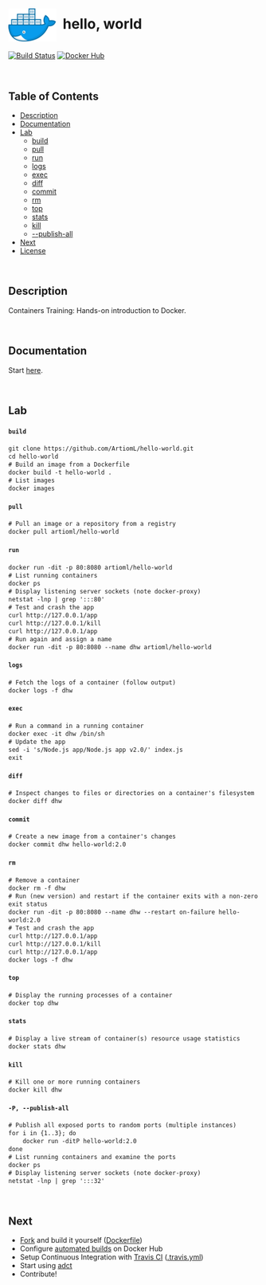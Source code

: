 # <img align="center" src="img/docker.svg" width="96">&nbsp;&nbsp;hello, world

[![Build Status](https://travis-ci.org/ArtiomL/hello-world.svg?branch=master)](https://travis-ci.org/ArtiomL/hello-world)
[![Docker Hub](https://img.shields.io/docker/pulls/artioml/hello-world.svg)](https://hub.docker.com/r/artioml/hello-world/)

&nbsp;&nbsp;

## Table of Contents
- [Description](#description)
- [Documentation](#documentation)
- [Lab](#lab)
	- [build](#build)
	- [pull](#pull)
	- [run](#run)
	- [logs](#logs)
	- [exec](#exec)
	- [diff](#diff)
	- [commit](#commit)
	- [rm](#rm)
	- [top](#top)
	- [stats](#stats)
	- [kill](#kill)
	- [--publish-all](#-p---publish-all)
- [Next](#next)
- [License](LICENSE)


&nbsp;&nbsp;

## Description

Containers Training: Hands-on introduction to Docker.

&nbsp;&nbsp;

## Documentation

Start [here](https://github.com/wsargent/docker-cheat-sheet).

&nbsp;&nbsp;

## Lab

#### `build`
```shell
git clone https://github.com/ArtiomL/hello-world.git
cd hello-world
# Build an image from a Dockerfile
docker build -t hello-world .
# List images
docker images
```

#### `pull`
```shell
# Pull an image or a repository from a registry
docker pull artioml/hello-world
```

#### `run`
```shell
docker run -dit -p 80:8080 artioml/hello-world
# List running containers
docker ps
# Display listening server sockets (note docker-proxy)
netstat -lnp | grep ':::80'
# Test and crash the app
curl http://127.0.0.1/app
curl http://127.0.0.1/kill
curl http://127.0.0.1/app
# Run again and assign a name
docker run -dit -p 80:8080 --name dhw artioml/hello-world
```

#### `logs`
```shell
# Fetch the logs of a container (follow output)
docker logs -f dhw
```

#### `exec`
```shell
# Run a command in a running container
docker exec -it dhw /bin/sh
# Update the app
sed -i 's/Node.js app/Node.js app v2.0/' index.js
exit
```

#### `diff`
```shell
# Inspect changes to files or directories on a container's filesystem
docker diff dhw
```

#### `commit`
```shell
# Create a new image from a container's changes
docker commit dhw hello-world:2.0
```

#### `rm`
```shell
# Remove a container
docker rm -f dhw
# Run (new version) and restart if the container exits with a non-zero exit status
docker run -dit -p 80:8080 --name dhw --restart on-failure hello-world:2.0
# Test and crash the app
curl http://127.0.0.1/app
curl http://127.0.0.1/kill
curl http://127.0.0.1/app
docker logs -f dhw
```

#### `top`
```shell
# Display the running processes of a container
docker top dhw
```

#### `stats`
```shell
# Display a live stream of container(s) resource usage statistics
docker stats dhw
```

#### `kill`
```shell
# Kill one or more running containers
docker kill dhw
```

#### `-P, --publish-all`
```shell
# Publish all exposed ports to random ports (multiple instances)
for i in {1..3}; do
	docker run -ditP hello-world:2.0
done
# List running containers and examine the ports
docker ps
# Display listening server sockets (note docker-proxy)
netstat -lnp | grep ':::32'
```

&nbsp;&nbsp;

## Next

- [Fork](https://github.com/artioml/hello-world/fork) and build it yourself ([Dockerfile](Dockerfile))
- Configure [automated builds](https://docs.docker.com/docker-hub/github/) on Docker Hub
- Setup Continuous Integration with [Travis CI](https://travis-ci.org/) ([.travis.yml](.travis.yml))
- Start using [adct](https://github.com/ArtiomL/adct)
- Contribute!
